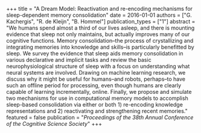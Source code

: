 +++
title = "A Dream Model: Reactivation and re-encoding mechanisms for sleep-dependent memory consolidation"
date = 2016-01-01
authors = ["G. Kachergis", "R. de Kleijn", "B. Hommel"]
publication_types = ["1"]
abstract = "We humans spend almost a third of our lives asleep, and there is mounting evidence that sleep not only maintains, but actually improves many of our cognitive functions. Memory consolidation–the process of crystallizing and integrating memories into knowledge and skills–is particularly benefitted by sleep. We survey the evidence that sleep aids memory consolidation in various declarative and implicit tasks and review the basic neurophysiological structure of sleep with a focus on understanding what neural systems are involved. Drawing on machine learning research, we discuss why it might be useful for humans–and robots, perhaps–to have such an offline period for processing, even though humans are clearly capable of learning incrementally, online. Finally, we propose and simulate two mechanisms for use in computational memory models to accomplish sleep-based consolidation via either or both 1) re-encoding knowledge representations and 2) reactivating and strengthening recent memories."
featured = false
publication = "*Proceedings of the 38th Annual Conference of the Cognitive Science Society*"
+++

